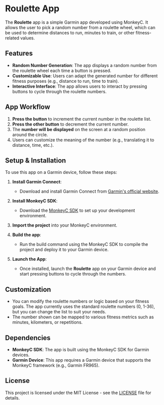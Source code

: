 # Roulette App

The **Roulette** app is a simple Garmin app developed using MonkeyC. It allows the user to pick a random number from a roulette wheel, which can be used to determine distances to run, minutes to train, or other fitness-related values.

## Features

- **Random Number Generation**: The app displays a random number from the roulette wheel each time a button is pressed.
- **Customizable Use**: Users can adapt the generated number for different fitness purposes (e.g., distance to run, time to train).
- **Interactive Interface**: The app allows users to interact by pressing buttons to cycle through the roulette numbers.

## App Workflow

1. **Press the button** to increment the current number in the roulette list.
2. **Press the other button** to decrement the current number.
3. The **number will be displayed** on the screen at a random position around the circle.
4. Users can customize the meaning of the number (e.g., translating it to distance, time, etc.).

## Setup & Installation

To use this app on a Garmin device, follow these steps:

1. **Install Garmin Connect**:
   - Download and install Garmin Connect from [Garmin's official website](https://www.garmin.com/).

2. **Install MonkeyC SDK**:
   - Download the [MonkeyC SDK](https://developer.garmin.com/downloads/) to set up your development environment.

3. **Import the project** into your MonkeyC environment.

4. **Build the app**:
   - Run the build command using the MonkeyC SDK to compile the project and deploy it to your Garmin device.

5. **Launch the App**:
   - Once installed, launch the **Roulette** app on your Garmin device and start pressing buttons to cycle through the numbers.

## Customization

- You can modify the roulette numbers or logic based on your fitness goals. The app currently uses the standard roulette numbers (0, 1-36), but you can change the list to suit your needs.
- The number shown can be mapped to various fitness metrics such as minutes, kilometers, or repetitions.

## Dependencies

- **MonkeyC SDK**: The app is built using the MonkeyC SDK for Garmin devices.
- **Garmin Device**: This app requires a Garmin device that supports the MonkeyC framework (e.g., Garmin FR965).

## License

This project is licensed under the MIT License - see the [LICENSE](LICENSE) file for details.
